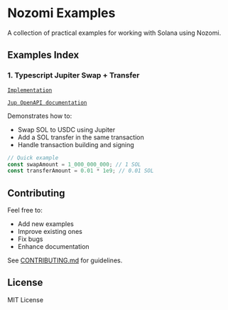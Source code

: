 # Nozomi Examples

A collection of practical examples for working with Solana using Nozomi.

## Examples Index

### 1. Typescript Jupiter Swap + Transfer
[`Implementation`](./typescript/jup-swap-example)

[`Jup OpenAPI documentation`](https://station.jup.ag/api-v6)

Demonstrates how to:
- Swap SOL to USDC using Jupiter
- Add a SOL transfer in the same transaction
- Handle transaction building and signing

```typescript
// Quick example
const swapAmount = 1_000_000_000; // 1 SOL
const transferAmount = 0.01 * 1e9; // 0.01 SOL
```

## Contributing

Feel free to:
- Add new examples
- Improve existing ones
- Fix bugs
- Enhance documentation

See [CONTRIBUTING.md](./CONTRIBUTING.md) for guidelines.

## License

MIT License
